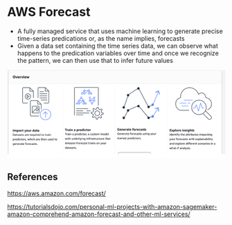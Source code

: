 # AWS Forecast

- A fully managed service that uses machine learning to generate precise time-series predications or, as the name implies, forecasts
- Given a data set containing the time series data, we can observe what happens to the predication variables over time and once we recognize the pattern, we can then use that to infer future values

![Alt text](images/forecast.png)

## References

https://aws.amazon.com/forecast/

https://tutorialsdojo.com/personal-ml-projects-with-amazon-sagemaker-amazon-comprehend-amazon-forecast-and-other-ml-services/

